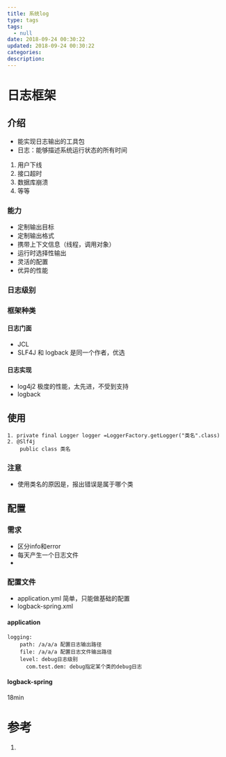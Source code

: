 ```yaml
---
title: 系统log
type: tags
tags:
  - null
date: 2018-09-24 00:30:22
updated: 2018-09-24 00:30:22
categories:
description:
---
```

# 日志框架 #

## 介绍 ##

- 能实现日志输出的工具包
- 日志：能够描述系统运行状态的所有时间
1. 用户下线
2. 接口超时
3. 数据库崩溃
4. 等等

### 能力 ###

- 定制输出目标
- 定制输出格式
- 携带上下文信息（线程，调用对象）
- 运行时选择性输出
- 灵活的配置
- 优异的性能

### 日志级别 ###

### 框架种类 ###

#### 日志门面 ####

- JCL
- SLF4J 和 logback 是同一个作者，优选

#### 日志实现 ####

- log4j2 极度的性能，太先进，不受到支持
- logback

## 使用 ##
 
	1. private final Logger logger =LoggerFactory.getLogger("类名".class)
	2. @Slf4j
		public class 类名

### 注意 ###

- 使用类名的原因是，报出错误是属于哪个类

## 配置 ##

### 需求 ###

- 区分info和error
- 每天产生一个日志文件
- 
### 配置文件 ###

- application.yml  简单，只能做基础的配置
- logback-spring.xml

#### application ####

	logging:
		path: /a/a/a 配置日志输出路径
		file: /a/a/a 配置日志文件输出路径
		level: debug日志级别
		  com.test.dem: debug指定某个类的debug日志

#### logback-spring ####
18min
	<appender>
		<layout>
			<pattern>

 

# 参考 #
1. 
